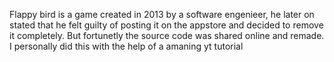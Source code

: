 Flappy bird is a game created in 2013 by a software engenieer, he later on stated that he felt guilty of posting it on the appstore and decided to remove it completely. But fortunetly the source code was shared online and remade. I personally did this with the help of a amaning yt tutorial
